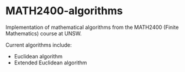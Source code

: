 # MATH2400-algorithms
Implementation of mathematical algorithms from the MATH2400 (Finite Mathematics) course at UNSW.

Current algorithms include:
- Euclidean algorithm
- Extended Euclidean algorithm
